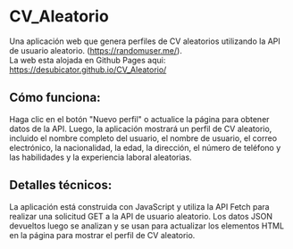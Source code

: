 # CV_Aleatorio
Una aplicación web que genera perfiles de CV aleatorios utilizando la API de usuario aleatorio. (https://randomuser.me/).<br>
La web esta alojada en Github Pages aqui: https://desubicator.github.io/CV_Aleatorio/

## Cómo funciona:
Haga clic en el botón "Nuevo perfil" o actualice la página para obtener datos de la API.
Luego, la aplicación mostrará un perfil de CV aleatorio, incluido el nombre completo del usuario, el nombre de usuario, el correo electrónico, la nacionalidad, la edad, la dirección, el número de teléfono y las habilidades y la experiencia laboral aleatorias.

## Detalles técnicos:
La aplicación está construida con JavaScript y utiliza la API Fetch para realizar una solicitud GET a la API de usuario aleatorio. Los datos JSON devueltos luego se analizan y se usan para actualizar los elementos HTML en la página para mostrar el perfil de CV aleatorio.
